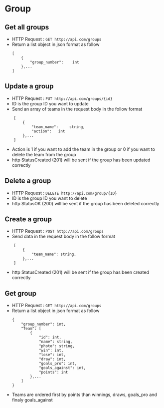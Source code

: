 # Group

## Get all groups

* HTTP Request : ```GET http://api.com/groups```
* Return a list object in json format as follow
    ``` 
    [
        {
            "group_number":    int    
        },...
    ]
    ```

## Update a group

* HTTP Request : ```PUT http://api.com/groups/{id}```
* ID is the group ID you want to update
* Send an array of teams in the request body in the follow format
``` 
    [
        {  
            "team_name":     string,
            "action":   int
        },...
    ]
```
* Action is 1 if you want to add the team in the group or 0 if you want to delete the team from the group
* http StatusCreated (201) will be sent if the group has been updated correctly

## Delete a group
* HTTP Request : ```DELETE http://api.com/group/{ID}```
* ID is the group ID you want to delete
* http StatusOK (200) will be sent if the group has been deleted correctly

## Create a group
* HTTP Request : ```POST http://api.com/groups```
* Send data in the request body in the follow format 
``` 
    [
        {  
            "team_name": string, 
        },...
    ]
```
* http StatusCreated (201) will be sent if the group has been created correctly

## Get group

* HTTP Request : ```GET http://api.com/groups```
* Return a list object in json format as follow
    ``` 
    {
        "group_number": int,
        "Team": [
            {
                "id": int,
                "name": string,
                "photo": string,
                "win": int,
                "lose": int,
                "draw": int,
                "goals_pro": int,
                "goals_against": int,
                "points": int
            },...
        ]
    }
    ```
* Teams are ordered first by points than winnings, draws, goals_pro and finaly goals_against
